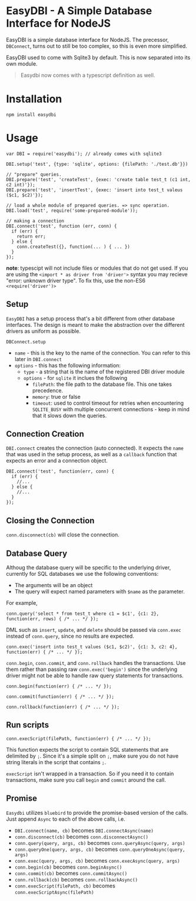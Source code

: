 # EasyDBI - A Simple Database Interface for NodeJS

EasyDBI is a simple database interface for NodeJS. The precessor, `DBConnect`, turns out to still be too complex, so this is even more simplified.

EasyDBI used to come with Sqlite3 by default. This is now separated into its own module.

> Easydbi now comes with a typescript definition as well.

# Installation

    npm install easydbi

# Usage

    var DBI = require('easydbi'); // already comes with sqlite3
    
    DBI.setup('test', {type: 'sqlite', options: {filePath: './test.db'}})
    
    // "prepare" queries. 
    DBI.prepare('test', 'createTest', {exec: 'create table test_t (c1 int, c2 int)'});
    DBI.prepare('test', 'insertTest', {exec: 'insert into test_t valeus ($c1, $c2)'});
    
    // load a whole module of prepared queries. => sync operation. 
    DBI.load('test', require('some-prepared-module'));
    
    // making a connection
    DBI.connect('test', function (err, conn) {
      if (err) {
        return err;
      } else {
        conn.createTest({}, function(... ) { ... })
      }
    });

**note**: typescipt will not include files or modules that do not get used. If you are using the `<import * as driver from 'driver'>` syntax you may recieve "error: unknown driver type". To fix this, use the non-ES6 `<require('driver')>`

## Setup

`EasyDBI` has a setup process that's a bit different from other database interfaces. The design is meant to make
the abstraction over the different drivers as uniform as possible.

`DBConnect.setup` 

* `name` - this is the key to the name of the connection. You can refer to this later in `DBI.connect`
* `options` - this has the following information: 
  * `type` - a string that is the name of the registered DBI driver module
  * `options` - for `sqlite` it inclues the following
    * `filePath`: the file path to the database file. This one takes precedence.
    * `memory`: true or false
    * `timeout`: used to control timeout for retries when encountering `SQLITE_BUSY` with multiple concurrent connections - keep in mind that it slows down the queries.

## Connection Creation

`DBI.connect` creates the connection (auto connected). It expects the `name` that was used in the setup process, as well as a `callback` function that expects an error and a connection object. 

    DBI.connect('test', function(err, conn) {
      if (err) {
        //...  
      } else {
        //...
      }
    });

## Closing the Connection

`conn.disconnect(cb)` will close the connection.

## Database Query

Althoug the database query will be specific to the underlying driver, currently for SQL databases we use the following conventions: 

* The arguments will be an object
* The query will expect named parameters with `$name` as the parameter.

For example, 

    conn.query('select * from test_t where c1 = $c1', {c1: 2}, function(err, rows) { /* ... */ });

DML such as `insert`, `update`, and `delete` should be passed via `conn.exec` instead of `conn.query`, since no results are expected. 

    conn.exec('insert into test_t values ($c1, $c2)', {c1: 3, c2: 4}, function(err) { /* ... */ });

`conn.begin`, `conn.commit`, and `conn.rollback` handles the transactions. Use them rather than passing raw `conn.exec('begin')` since the underlying driver might not be able to handle raw query statements for transactions.

    conn.begin(function(err) { /* ... */ });
    
    conn.commit(function(err) { /* ... */ });
    
    conn.rollback(function(err) { /* ... */ });

## Run scripts

    conn.execScript(filePath, function(err) { /* ... */ });

This function expects the script to contain SQL statements that are delimited by `;`. Since it's a simple split on `;`, make sure you do not have string literals 
in the script that contains `;`.

`execScript` isn't wrapped in a transaction. So if you need it to contain transactions, make sure you call `begin` and `commit` around the call.

## Promise

`Easydbi` utilizes `bluebird` to provide the promise-based version of the calls. Just append `Async` to each of the above calls, i.e. 

* `DBI.connect(name, cb)` becomes `DBI.connectAsync(name)`
* `conn.disconnect(cb)` becomes `conn.disconnectAsync()`
* `conn.query(query, args, cb)` becomes `conn.queryAsync(query, args)`
* `conn.queryOne(query, args, cb)` becomes `conn.queryOneAsync(query, args)`
* `conn.exec(query, args, cb)` becomes `conn.execAsync(query, args)`
* `conn.begin(cb)` becomes `conn.beginAsync()`
* `conn.commit(cb)` becomes `conn.commitAsync()`
* `conn.rollback(cb)` becomes `conn.rollbackAsync()`
* `conn.execScript(filePath, cb)` becomes `conn.execScriptAsync(filePath)`





